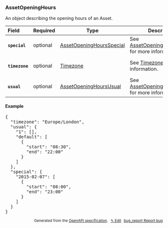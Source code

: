 <!--- This is a generated file, do not edit! -->
<!--- [START woosmap_http_schema_woosmap-platform-api-reference_assetopeninghours] -->
<h3 class="schema-object" id="Woosmap Platform API Reference_AssetOpeningHours">AssetOpeningHours</h3>

An object describing the opening hours of an Asset.

| Field                                                                                                      | Required | Type                                                                                                              | Description                                                                                                                                 |
| :--------------------------------------------------------------------------------------------------------- | -------- | ----------------------------------------------------------------------------------------------------------------- | ------------------------------------------------------------------------------------------------------------------------------------------- |
| <h4 id="AssetOpeningHours-special" class="add-link schema-object-property-key"><code>special</code></h4>   | optional | [AssetOpeningHoursSpecial](<#Woosmap Platform API Reference_AssetOpeningHoursSpecial> "AssetOpeningHoursSpecial") | See [AssetOpeningHoursSpecial](<#Woosmap Platform API Reference_AssetOpeningHoursSpecial> "AssetOpeningHoursSpecial") for more information. |
| <h4 id="AssetOpeningHours-timezone" class="add-link schema-object-property-key"><code>timezone</code></h4> | optional | [Timezone](<#Woosmap Platform API Reference_Timezone> "Timezone")                                                 | See [Timezone](<#Woosmap Platform API Reference_Timezone> "Timezone") for more information.                                                 |
| <h4 id="AssetOpeningHours-usual" class="add-link schema-object-property-key"><code>usual</code></h4>       | optional | [AssetOpeningHoursUsual](<#Woosmap Platform API Reference_AssetOpeningHoursUsual> "AssetOpeningHoursUsual")       | See [AssetOpeningHoursUsual](<#Woosmap Platform API Reference_AssetOpeningHoursUsual> "AssetOpeningHoursUsual") for more information.       |

<h4 class="schema-object-example" id="Woosmap Platform API Reference_AssetOpeningHours-example">Example</h4>

<pre class="notranslate lang-json prettyprint">{
  "timezone": "Europe/London",
  "usual": {
    "1": [],
    "default": [
      {
        "start": "08:30",
        "end": "22:00"
      }
    ]
  },
  "special": {
    "2015-02-07": [
      {
        "start": "08:00",
        "end": "23:00"
      }
    ]
  }
}</pre>

<p style="text-align: right; font-size: smaller;">Generated from the <a data-label="openapi-github" href="https://github.com/woosmap/openapi-specification" title="Woosmap OpenAPI Specification" class="external">OpenAPI specification</a>.
<a data-label="openapi-github-woosmap-http-schema-woosmap-platform-api-reference-assetopeninghours" data-action="edit" style="margin-left: 5px;" href="https://github.com/woosmap/openapi-specification/blob/main/specification/schemas/Woosmap Platform API Reference_AssetOpeningHours.yml" title="Edit on GitHub">✎ Edit</a>
<a data-label="openapi-github-woosmap-http-schema-woosmap-platform-api-reference-assetopeninghours" data-action="bug" style="margin-left: 5px;" href="https://github.com/woosmap/openapi-specification/issues/new?assignees=&labels=type%3A+bug%2C+triage+me&template=bug_report.md&title=[schemas] Bug - Woosmap Platform API Reference_AssetOpeningHours" title="File bug for schemas on GitHub"><span class="material-icons">bug_report</span> Report bug</a>
</p>

<!--- [END woosmap_http_schema_woosmap-platform-api-reference_assetopeninghours] -->
